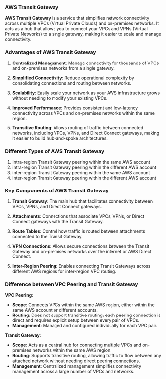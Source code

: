 ### AWS Transit Gateway

**AWS Transit Gateway** is a service that simplifies network connectivity across multiple VPCs (Virtual Private Clouds) and on-premises networks. It acts as a hub that allows you to connect your VPCs and VPNs (Virtual Private Networks) to a single gateway, making it easier to scale and manage connectivity.

### Advantages of AWS Transit Gateway

1. **Centralized Management**: Manage connectivity for thousands of VPCs and on-premises networks from a single gateway.

2. **Simplified Connectivity**: Reduce operational complexity by consolidating connections and routing between networks.

3. **Scalability**: Easily scale your network as your AWS infrastructure grows without needing to modify your existing VPCs.

4. **Improved Performance**: Provides consistent and low-latency connectivity across VPCs and on-premises networks within the same region.

5. **Transitive Routing**: Allows routing of traffic between connected networks, including VPCs, VPNs, and Direct Connect gateways, making it easier to build hub-and-spoke architectures.

### Different Types of AWS Transit Gateway

1. Intra-region Transit Gateway peering within the same AWS account
2. intra-region Transit Gateway peering within the different AWS account
3. inter-region Transit Gateway peering within the same AWS account
4. inter-region Transit Gateway peering within the different AWS account


### Key Components of AWS Transit Gateway

1. **Transit Gateway**: The main hub that facilitates connectivity between VPCs, VPNs, and Direct Connect gateways.

2. **Attachments**: Connections that associate VPCs, VPNs, or Direct Connect gateways with the Transit Gateway.

3. **Route Tables**: Control how traffic is routed between attachments connected to the Transit Gateway.

4. **VPN Connections**: Allows secure connections between the Transit Gateway and on-premises networks over the internet or AWS Direct Connect.

5. **Inter-Region Peering**: Enables connecting Transit Gateways across different AWS regions for inter-region VPC routing.

### Difference between VPC Peering and Transit Gateway

**VPC Peering**:

- **Scope**: Connects VPCs within the same AWS region, either within the same AWS account or different accounts.
- **Routing**: Does not support transitive routing; each peering connection is direct and requires explicit setup between every pair of VPCs.
- **Management**: Managed and configured individually for each VPC pair.

**Transit Gateway**:

- **Scope**: Acts as a central hub for connecting multiple VPCs and on-premises networks within the same AWS region.
- **Routing**: Supports transitive routing, allowing traffic to flow between any attached network without needing direct peering connections.
- **Management**: Centralized management simplifies connectivity management across a large number of VPCs and networks.
